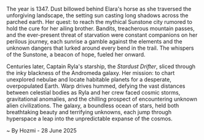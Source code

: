 
The year is 1347.  Dust billowed behind Elara's horse as she traversed the unforgiving landscape, the setting sun casting long shadows across the parched earth.  Her quest: to reach the mythical Sunstone city rumored to hold the cure for her ailing brother.  Bandits, treacherous mountain passes, and the ever-present threat of starvation were constant companions on her perilous journey, each sunrise a gamble against the elements and the unknown dangers that lurked around every bend in the trail. The whispers of the Sunstone, a beacon of hope, fueled her onward.

Centuries later, Captain Ryla's starship, the *Stardust Drifter*, sliced through the inky blackness of the Andromeda galaxy.  Her mission: to chart unexplored nebulae and locate habitable planets for a desperate, overpopulated Earth.  Warp drives hummed, defying the vast distances between celestial bodies as Ryla and her crew faced cosmic storms, gravitational anomalies, and the chilling prospect of encountering unknown alien civilizations.  The galaxy, a boundless ocean of stars, held both breathtaking beauty and terrifying unknowns, each jump through hyperspace a leap into the unpredictable expanse of the cosmos.

~ By Hozmi - 28 June 2025
